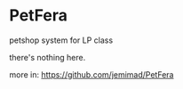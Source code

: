 # PetFera
petshop system for LP class

there's nothing here.

more in: https://github.com/jemimad/PetFera
